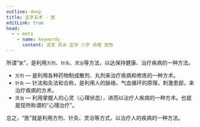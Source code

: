 ```yaml
---
outline: deep
title: 玄学五术 - 医
editLink: true
head:
  - - meta
    - name: keywords
      content: 灵宠 风水 玄学 八字 命理 宠物
---
```


所谓“`医`”，是利用`方剂`、`针灸`、`灵治`等方法，以达保持健康、治疗疾病的一种方法。

- `方剂` — 是利用各种药物制成散剂、丸剂来治疗疾病和修炼的一种方术。
- `针灸` — 针法和灸法和合称，是利用人的脉络、气血循环的原理，刺激患部，来治疗疾病的方术。
- `灵治` — 利用掌握人的心灵（心理状态），进而以治疗人疾病的一种方术。也就是现所称谓的“心理治疗”。

总之，“医”就是利用方剂、针灸、灵治等方式，以治疗人的疾病的一种方法。
